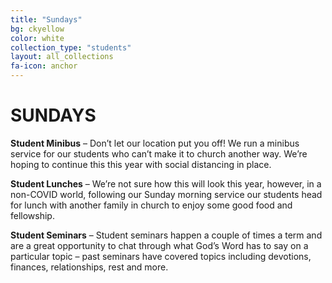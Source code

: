 ```yaml
---
title: "Sundays"
bg: ckyellow
color: white
collection_type: "students"
layout: all_collections
fa-icon: anchor
---
```


# SUNDAYS

**Student Minibus** – Don’t let our location put you off! We run a minibus service for our students who can’t
make it to church another way. We’re hoping to continue this this year with social distancing in place.

**Student Lunches** – We’re not sure how this will look this year, however, in a non-COVID world, following our
Sunday morning service our students head for lunch with another family in church to enjoy some good food
and fellowship.

**Student Seminars** – Student seminars happen a couple of times a term and are a great opportunity to chat
through what God’s Word has to say on a particular topic – past seminars have covered topics including
devotions, finances, relationships, rest and more.
